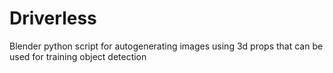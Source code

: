 # Driverless

Blender python script for autogenerating images using 3d props that can be used for training object detection
